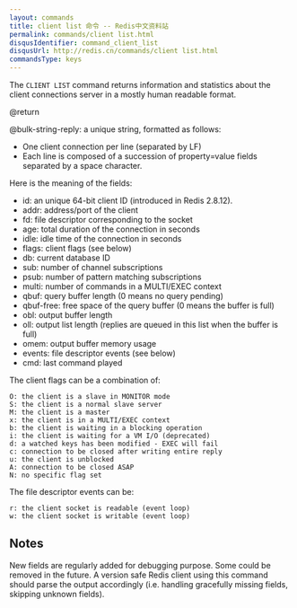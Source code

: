 ```yaml
---
layout: commands
title: client list 命令 -- Redis中文资料站
permalink: commands/client list.html
disqusIdentifier: command_client_list
disqusUrl: http://redis.cn/commands/client list.html
commandsType: keys
---
```


The `CLIENT LIST` command returns information and statistics about the client
connections server in a mostly human readable format.

@return

@bulk-string-reply: a unique string, formatted as follows:

*   One client connection per line (separated by LF)
*   Each line is composed of a succession of property=value fields separated
    by a space character.

Here is the meaning of the fields:

*   id: an unique 64-bit client ID (introduced in Redis 2.8.12).
*   addr: address/port of the client
*   fd: file descriptor corresponding to the socket
*   age: total duration of the connection in seconds
*   idle: idle time of the connection in seconds
*   flags: client flags (see below)
*   db: current database ID
*   sub: number of channel subscriptions
*   psub: number of pattern matching subscriptions
*   multi: number of commands in a MULTI/EXEC context
*   qbuf: query buffer length (0 means no query pending)
*   qbuf-free: free space of the query buffer (0 means the buffer is full)
*   obl: output buffer length
*   oll: output list length (replies are queued in this list when the buffer is full)
*   omem: output buffer memory usage
*   events: file descriptor events (see below)
*   cmd: last command played

The client flags can be a combination of:

```
O: the client is a slave in MONITOR mode
S: the client is a normal slave server
M: the client is a master
x: the client is in a MULTI/EXEC context
b: the client is waiting in a blocking operation
i: the client is waiting for a VM I/O (deprecated)
d: a watched keys has been modified - EXEC will fail
c: connection to be closed after writing entire reply
u: the client is unblocked
A: connection to be closed ASAP
N: no specific flag set
```

The file descriptor events can be:

```
r: the client socket is readable (event loop)
w: the client socket is writable (event loop)
```

## Notes

New fields are regularly added for debugging purpose. Some could be removed
in the future. A version safe Redis client using this command should parse
the output accordingly (i.e. handling gracefully missing fields, skipping
unknown fields).
